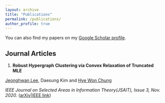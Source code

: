 ```yaml
---
layout: archive
title: "Publications"
permalink: /publications/
author_profile: true
---
```


You can also find my papers on my <a href="https://scholar.google.com/citations?user=s9LzirIAAAAJ&hl=ko">Google Scholar profile</a>.

## Journal Articles

1. **Robust Hypergraph Clustering via Convex Relaxation of Truncated MLE** 

<ins>Jeonghwan Lee</ins>, Daesung Kim and [Hye Won Chung](https://iids.kaist.ac.kr)

*IEEE Journal on Selected Areas in Information Theory(JSAIT), Issue 3, Nov. 2020.* ([arXiv](https://arxiv.org/abs/2003.10038)|[IEEE link](https://ieeexplore.ieee.org/document/9257068))


<!--
{% for post in site.publications reversed %}
  {% include archive-single.html %}
{% endfor %}
-->
